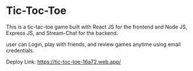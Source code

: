 
# Tic-Toc-Toe

This is a tic-tac-toe game built with React JS for the frontend and Node JS, Express JS, and Stream-Chat for the backend.

user can Login, play with friends, and review games anytime using email credentials.

Deploy Link: https://tic-toc-toe-16a72.web.app/



